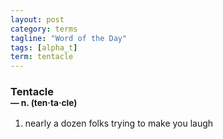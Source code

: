 ```yaml
---
layout: post
category: terms
tagline: "Word of the Day"
tags: [alpha_t]
term: tentacle
---
```


<h3>Tentacle<br/> <small>&mdash; n. (ten<span>&middot;</span>ta<span>&middot;</span>cle)</small></h3>
<p><ol>
<li>nearly a dozen folks trying to make you laugh</li>
</ol></p>
